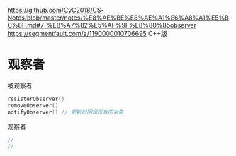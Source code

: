 https://github.com/CyC2018/CS-Notes/blob/master/notes/%E8%AE%BE%E8%AE%A1%E6%A8%A1%E5%BC%8F.md#7-%E8%A7%82%E5%AF%9F%E8%80%85observer
https://segmentfault.com/a/1190000010706695 C++版

# 观察者
被观察者
``` c
resisterObserver()
removeObserver()
notifyObserver() // 更新时回调所有的对象
```
观察者
```c
// 
// 
```
